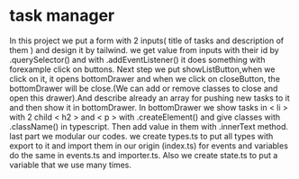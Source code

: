 # task manager

In this project we put a form with 2 inputs( title of tasks and description of them ) and design it by tailwind. we get value from inputs with their id by .querySelector() and with .addEventListener() it does something with forexample click on buttons. Next step we put showListButton,when we click on it, it opens bottomDrawer and when we click on closeButton, the bottomDrawer will be close.(We can add or remove classes to close and open this drawer).And describe already an array for pushing new tasks to it and then show it in bottomDrawer. In bottomDrawer we show tasks in < li > with 2 child < h2 > and < p > with .createElement() and give classes with .className() in typescript. Then add value in them with .innerText method.
last part we modular our codes. we create types.ts to put all types with export to it and import them in our origin (index.ts) for events and variables do the same in events.ts and importer.ts. Also we create state.ts to put a variable that we use many times.
